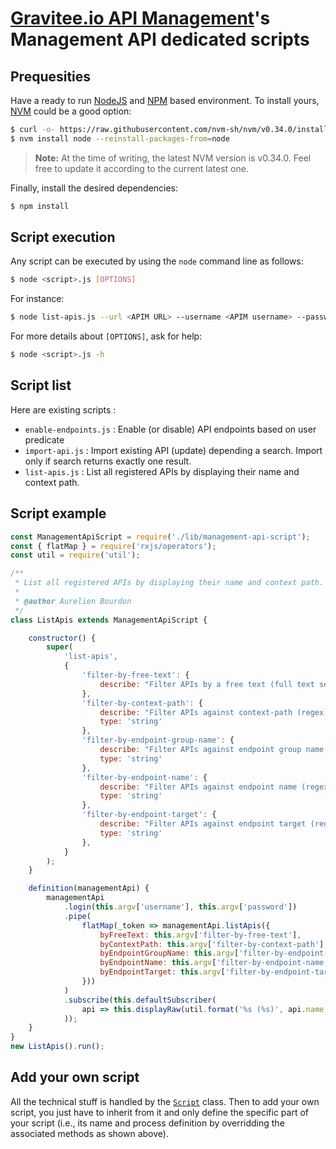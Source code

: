 # [Gravitee.io API Management](https://gravitee.io/products/apim/)'s Management API dedicated scripts

## Prequesities 

Have a ready to run [NodeJS](https://nodejs.org/en/) and [NPM](https://www.npmjs.com/) based environment.
To install yours, [NVM](https://github.com/nvm-sh/nvm) could be a good option:

```bash
$ curl -o- https://raw.githubusercontent.com/nvm-sh/nvm/v0.34.0/install.sh | bash
$ nvm install node --reinstall-packages-from=node
```

> **Note:** At the time of writing, the latest NVM version is v0.34.0. Feel free to update it according to the current latest one.

Finally, install the desired dependencies:

```bash
$ npm install
```

## Script execution

Any script can be executed by using the `node` command line as follows:

```bash
$ node <script>.js [OPTIONS]
```

For instance:

```bash
$ node list-apis.js --url <APIM URL> --username <APIM username> --password <APIM password> --query-filter products
```

For more details about `[OPTIONS]`, ask for help:
```bash
$ node <script>.js -h
```

## Script list

Here are existing scripts :
- `enable-endpoints.js` : Enable (or disable) API endpoints based on user predicate
- `import-api.js` : Import existing API (update) depending a search. Import only if search returns exactly one result. 
- `list-apis.js` : List all registered APIs by displaying their name and context path.

## Script example

```js
const ManagementApiScript = require('./lib/management-api-script');
const { flatMap } = require('rxjs/operators');
const util = require('util');

/**
 * List all registered APIs by displaying their name and context path.
 * 
 * @author Aurelien Bourdon
 */
class ListApis extends ManagementApiScript {

    constructor() {
        super(
            'list-apis',
            {
                'filter-by-free-text': {
                    describe: "Filter APIs by a free text (full text search)"
                },
                'filter-by-context-path': {
                    describe: "Filter APIs against context-path (regex)",
                    type: 'string'
                },
                'filter-by-endpoint-group-name': {
                    describe: "Filter APIs against endpoint group name (regex)",
                    type: 'string'
                },
                'filter-by-endpoint-name': {
                    describe: "Filter APIs against endpoint name (regex)",
                    type: 'string'
                },
                'filter-by-endpoint-target': {
                    describe: "Filter APIs against endpoint target (regex)",
                    type: 'string'
                },
            }
        );
    }

    definition(managementApi) {
        managementApi
            .login(this.argv['username'], this.argv['password'])
            .pipe(
                flatMap(_token => managementApi.listApis({
                    byFreeText: this.argv['filter-by-free-text'],
                    byContextPath: this.argv['filter-by-context-path'],
                    byEndpointGroupName: this.argv['filter-by-endpoint-group-name'],
                    byEndpointName: this.argv['filter-by-endpoint-name'],
                    byEndpointTarget: this.argv['filter-by-endpoint-target'],
                }))
            )
            .subscribe(this.defaultSubscriber(
                api => this.displayRaw(util.format('%s (%s)', api.name, api.proxy.context_path))
            ));
    }
}
new ListApis().run();
```

## Add your own script

All the technical stuff is handled by the [`Script`](./lib/management-api-script.js) class. Then to add your own script, you just have to inherit from it and only define the specific part of your script (i.e., its name and process definition by overridding the associated methods as shown above).